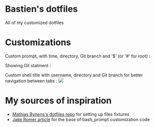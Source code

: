 # Bastien's dotfiles
All of my customized dotfiles
![]()
# Customizations
Custom prompt, with time, directory, Git branch and '$' (or '#' for root) :
![]()

Showing Git statment :
![]()

Custom shell title with username, directory and Git branch for better navigation between tabs :
![](https://github.com/Babilinx/dotfiles_profile/blob/main/Images/customshelltitle.png?raw=true)

# My sources of inspiration
 - [Mathias Bynens's dotfiles repo](https://github.com/mathiasbynens/dotfiles) for setting up files fixtures
 - [Jake Romer article](https://coderwall.com/p/pn8f0g/show-your-git-status-and-branch-in-color-at-the-command-prompt) for the base of bash_prompt customization code

